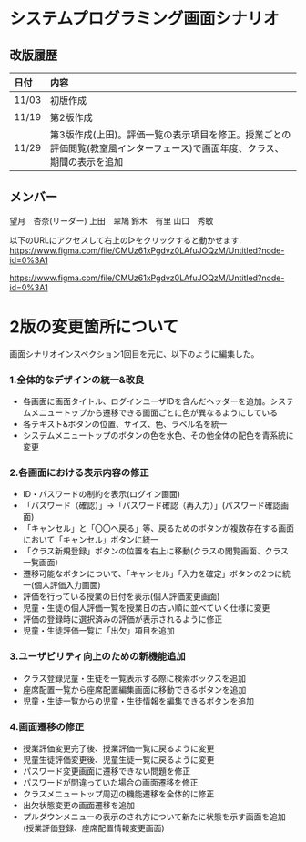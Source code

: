 
# システムプログラミング画面シナリオ

## 改版履歴
|日付|内容|
|:--|:--|
|11/03|初版作成|
|11/19|第2版作成|
|11/29|第3版作成(上田)。評価一覧の表示項目を修正。授業ごとの評価閲覧(教室風インターフェース)で画面年度、クラス、期間の表示を追加|

## メンバー
望月　杏奈(リーダー)
上田　翠鳩
鈴木　有里
山口　秀敏

以下のURLにアクセスして右上の▷をクリックすると動かせます.
https://www.figma.com/file/CMUz61xPgdvz0LAfuJOQzM/Untitled?node-id=0%3A1


https://www.figma.com/file/CMUz61xPgdvz0LAfuJOQzM/Untitled?node-id=0%3A1

# 2版の変更箇所について
画面シナリオインスペクション1回目を元に、以下のように編集した。<Br>

### 1.全体的なデザインの統一&改良
 - 各画面に画面タイトル、ログインユーザIDを含んだヘッダーを追加。システムメニュートップから遷移できる画面ごとに色が異なるようにしている
 - 各テキスト&ボタンの位置、サイズ、色、ラベル名を統一
 - システムメニュートップのボタンの色を水色、その他全体の配色を青系統に変更

 ### 2.各画面における表示内容の修正
 - ID・パスワードの制約を表示(ログイン画面)
 - 「パスワード（確認）」→「パスワード確認（再入力）」(パスワード確認画面)
 - 「キャンセル」と「〇〇へ戻る」等、戻るためのボタンが複数存在する画面において「キャンセル」ボタンに統一
 -  「クラス新規登録」ボタンの位置を右上に移動(クラスの閲覧画面、クラス一覧画面）
 -  遷移可能なボタンについて、「キャンセル」「入力を確定」ボタンの2つに統一(個人評価入力画面)
 -  評価を行っている授業の日付を表示(個人評価変更画面)
 - 児童・生徒の個人評価一覧を授業日の古い順に並べていく仕様に変更
 - 評価の登録時に選択済みの評価が表示されるように修正
 - 児童・生徒評価一覧に「出欠」項目を追加

### 3.ユーザビリティ向上のための新機能追加
 - クラス登録児童・生徒を一覧表示する際に検索ボックスを追加
 - 座席配置一覧から座席配置編集画面に移動できるボタンを追加
 - 児童・生徒一覧からの児童・生徒情報を編集できるボタンを追加

### 4.画面遷移の修正
 - 授業評価変更完了後、授業評価一覧に戻るように変更
 - 児童生徒評価変更後、児童生徒一覧に戻るように変更
 - パスワード変更画面に遷移できない問題を修正
 - パスワードが間違っていた場合の画面遷移を修正
 - クラスメニュートップ周辺の機能遷移を全体的に修正
 - 出欠状態変更の画面遷移を追加
  - プルダウンメニューの表示のされ方について新たに状態を示す画面を追加(授業評価登録、座席配置情報変更画面)